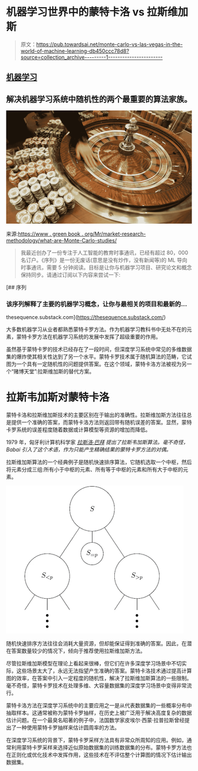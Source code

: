 # 机器学习世界中的蒙特卡洛 vs 拉斯维加斯

> 原文：<https://pub.towardsai.net/monte-carlo-vs-las-vegas-in-the-world-of-machine-learning-db450ccc78d8?source=collection_archive---------1----------------------->

## [机器学习](https://towardsai.net/p/category/machine-learning)

## 解决机器学习系统中随机性的两个最重要的算法家族。

![](img/34762e213c2593d376d185ee5a466980.png)

来源:[https://www . green book . org/Mr/market-research-methodology/what-are-Monte-Carlo-studies/](https://www.greenbook.org/mr/market-research-methodology/what-are-monte-carlo-studies/)

> 我最近创办了一份专注于人工智能的教育时事通讯，已经有超过 80，000 名订户。《序列》是一份无废话(意思是没有炒作，没有新闻等)的 ML 导向时事通讯，需要 5 分钟阅读。目标是让你与机器学习项目、研究论文和概念保持同步。请通过订阅以下内容来尝试一下:

[](https://thesequence.substack.com/) [## 序列

### 该序列解释了主要的机器学习概念，让你与最相关的项目和最新的…

thesequence.substack.com](https://thesequence.substack.com/) 

大多数机器学习从业者都熟悉蒙特卡罗方法。作为机器学习教科书中无处不在的元素，蒙特卡罗方法在机器学习系统的发展中发挥了超级重要的作用。

虽然基于蒙特卡罗的技术已经存在了一段时间，但深度学习系统中常见的多维数据集的爆炸使其相关性达到了另一个水平。蒙特卡罗技术属于随机算法的范畴，它试图为一个具有一定随机性的问题提供答案。在这个领域，蒙特卡洛方法被视为另一个“赌博天堂”:拉斯维加斯的替代方案。

# **拉斯韦加斯对蒙特卡洛**

蒙特卡洛和拉斯维加斯技术的主要区别在于输出的准确性。拉斯维加斯方法往往总是提供一个准确的答案，而蒙特卡洛方法则返回带有随机误差的答案。显然，蒙特卡罗系统的误差程度随着数据或计算模型等资源的增加而降低。

1979 年，匈牙利计算机科学家 [*拉斯洛·巴拜*](https://en.wikipedia.org/wiki/L%C3%A1szl%C3%B3_Babai) *提出了拉斯韦加斯算法。毫不奇怪，Babai 引入了这个术语，作为只能产生精确结果的蒙特卡罗方法的对偶。*

拉斯维加斯算法的一个经典例子是随机快速排序算法，它随机选取一个中枢，然后将元素分成三组:所有小于中枢的元素、所有等于中枢的元素和所有大于中枢的元素。

![](img/a3e2a4cc271bd7e5a355c8b319ce5097.png)

随机快速排序方法往往会消耗大量资源，但却能保证得到准确的答案。因此，在潜在答案数量较少的情况下，倾向于推荐使用拉斯维加斯方法。

尽管拉斯维加斯模型在理论上看起来很棒，但它们在许多深度学习场景中不切实际，这些场景太大了，永远无法指望产生准确的答案。蒙特卡洛技术通过提高计算图的效率，在答案中引入一定程度的随机性，解决了拉斯维加斯算法的一些限制。毫不奇怪，蒙特卡罗技术在处理多维、大容量数据集的深度学习场景中变得非常流行。

蒙特卡洛方法在深度学习系统中的主要应用之一是从代表数据集的一些概率分布中抽取样本。这通常被称为蒙特卡罗抽样，在历史上被广泛用于解决高度复杂的数据估计问题。在一个最臭名昭著的例子中，法国数学家皮埃尔·西蒙·拉普拉斯曾经提出了一种使用蒙特卡罗抽样来估计圆周率的方法。

在深度学习系统的背景下，蒙特卡罗采样方法具有非常众所周知的应用。例如，通常利用蒙特卡罗采样来选择近似原始数据集的训练数据集的分布。蒙特卡罗方法也在正则化或优化技术中发挥作用，这些技术在不评估整个计算图的情况下估计输出数据集。